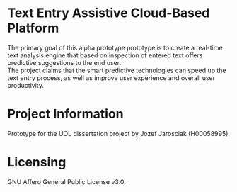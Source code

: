 # Text Entry Assistive Cloud-Based Platform

The primary goal of this alpha prototype prototype is to create a real-time text analysis engine that based on inspection of entered text offers predictive suggestions to the end user.<br>The project claims that the smart predictive technologies can speed up the text entry process, as well as improve user experience and overall user productivity.

# Project Information
Prototype for the UOL dissertation project by Jozef Jarosciak (H00058995). 

# Licensing
GNU Affero General Public License v3.0.
